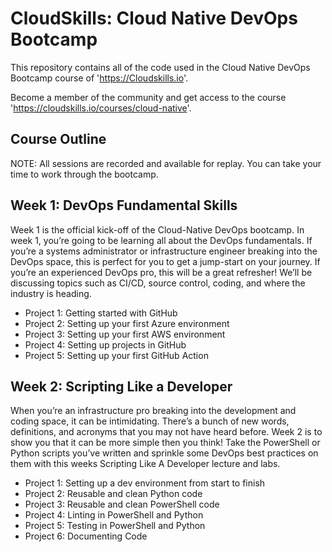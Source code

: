 # CloudSkills: Cloud Native DevOps Bootcamp

This repository contains all of the code used in the Cloud Native DevOps Bootcamp course of 'https://Cloudskills.io'. 

Become a member of the community and get access to the course 'https://cloudskills.io/courses/cloud-native'.

## Course Outline

NOTE: All sessions are recorded and available for replay. You can take your time to work through the bootcamp.

## Week 1: DevOps Fundamental Skills

Week 1 is the official kick-off of the Cloud-Native DevOps bootcamp. In week 1, you’re going to be learning all about the DevOps fundamentals. If you’re a systems administrator or infrastructure engineer breaking into the DevOps space, this is perfect for you to get a jump-start on your journey. If you’re an experienced DevOps pro, this will be a great refresher! We’ll be discussing topics such as CI/CD, source control, coding, and where the industry is heading.

- Project 1: Getting started with GitHub
- Project 2: Setting up your first Azure environment
- Project 3: Setting up your first AWS environment
- Project 4: Setting up projects in GitHub
- Project 5: Setting up your first GitHub Action

## Week 2: Scripting Like a Developer

When you’re an infrastructure pro breaking into the development and coding space, it can be intimidating. There’s a bunch of new words, definitions, and acronyms that you may not have heard before. Week 2 is to show you that it can be more simple then you think! Take the PowerShell or Python scripts you’ve written and sprinkle some DevOps best practices on them with this weeks Scripting Like A Developer lecture and labs.

- Project 1: Setting up a dev environment from start to finish
- Project 2: Reusable and clean Python code
- Project 3: Reusable and clean PowerShell code
- Project 4: Linting in PowerShell and Python
- Project 5: Testing in PowerShell and Python
- Project 6: Documenting Code
